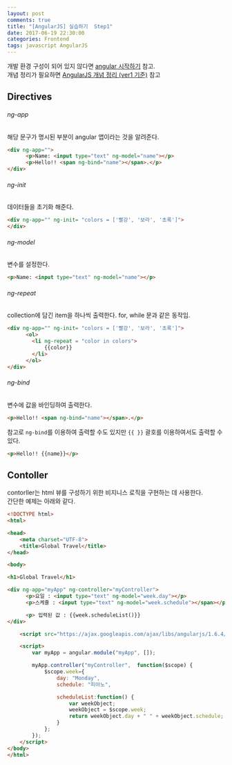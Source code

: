 ```yaml
---
layout: post
comments: true
title: "[AngularJS] 실습하기  Step1"
date: 2017-06-19 22:30:00
categories: Frontend
tags: javascript AngularJS
---
```


개발 환경 구성이 되어 있지 않다면 [angular 시작하기](https://gloriajun.github.io/server/2017/06/14/mac-python-install/) 참고.    
개념 정리가 필요하면 [AngularJS 개념 정리 (ver1 기준)](https://gloriajun.github.io/frontend/2017/03/31/frontend-angularjs-overview/) 참고     
      
## Directives
###### ng-app
해당 문구가 명시된 부분이 angular 앱이라는 것을 알려준다.

```html
<div ng-app="">
	  <p>Name: <input type="text" ng-model="name"></p>
	  <p>Hello!! <span ng-bind="name"></span>.</p>
</div>
```

###### ng-init
데이터들을 초기화 해준다.

```html
<div ng-app="" ng-init= "colors = ['빨강', '보라', '초록']">
</div>
```

###### ng-model
변수를 설정한다.

```html
<p>Name: <input type="text" ng-model="name"></p>
```

###### ng-repeat
collection에 담긴 item을 하나씩 출력한다.  for, while 문과 같은 동작임.

```html
<div ng-app="" ng-init= "colors = ['빨강', '보라', '초록']">
	  <ol>
	  	<li ng-repeat = "color in colors">
	  		{{color}}
	  	</li>
	  </ol>
</div>
```

###### ng-bind
변수에 값을 바인딩하여 출력한다.
```html
<p>Hello!! <span ng-bind="name"></span>.</p>
```
    
참고로  `ng-bind`를 이용하여 출력할 수도 있지만 `{{ }}` 괄호를 이용하여서도 출력할 수 있다.
```html
<p>Hello!! {{name}}</p>	
```


## Contoller
contorller는 html 뷰를 구성하기 위한 비지니스 로직을 구현하는 데 사용한다.   
간단한 예제는 아래와 같다.
```html
<!DOCTYPE html>
<html>

<head>
	<meta charset="UTF-8">
	<title>Global Travel</title>
</head>

<body>

<h1>Global Travel</h1>

<div ng-app="myApp" ng-controller="myController">
	  <p>요일 : <input type="text" ng-model="week.day"></p>
	  <p>스케쥴 : <input type="text" ng-model="week.schedule"></span></p>

	  <p> 입력된 값 : {{week.scheduleList()}}
</div>

	<script src="https://ajax.googleapis.com/ajax/libs/angularjs/1.6.4/angular.min.js"></script>

	<script>
		var myApp = angular.module("myApp", []);

		myApp.controller("myController",  function($scope) {
			$scope.week={
				day: "Monday",
				schedule: "피아노",

				scheduleList:function() {
					var weekObject;
					weekObject = $scope.week;
					return weekObject.day + " " + weekObject.schedule;
				}
			};
		});
	</script>
</body>
</html>
```
